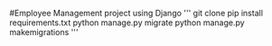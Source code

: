 #Employee Management project using Django
'''
git clone
pip install requirements.txt
python manage.py migrate
python manage.py makemigrations
'''

